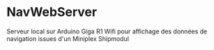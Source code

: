 # NavWebServer
Serveur local sur Arduino Giga R1 Wifi pour affichage des données de navigation issues d'un Miniplex Shipmodul
